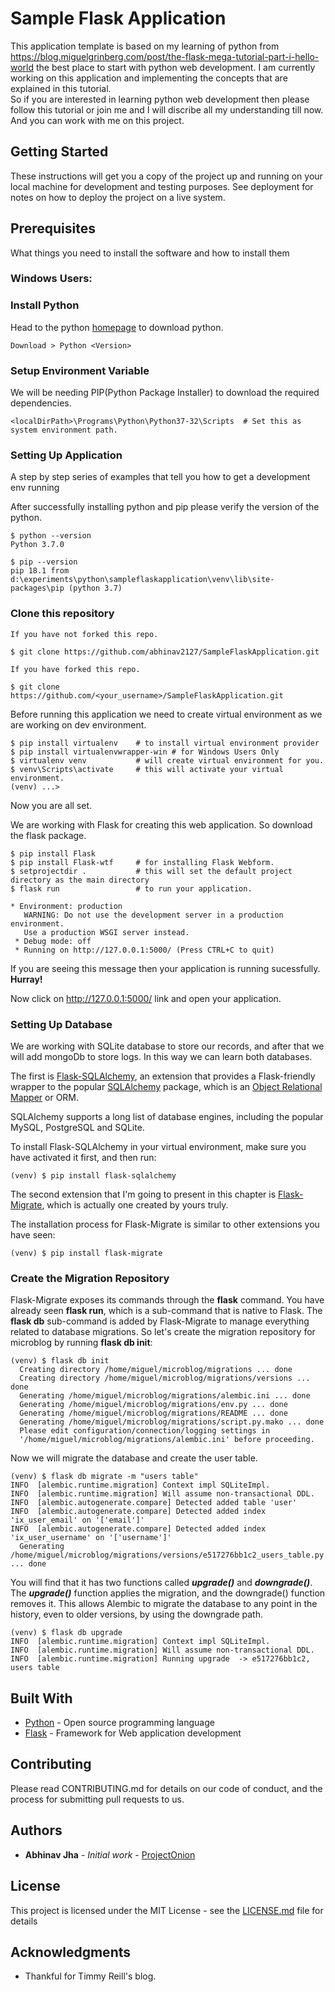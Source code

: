 # Sample Flask Application

This application template is based on my learning of python from https://blog.miguelgrinberg.com/post/the-flask-mega-tutorial-part-i-hello-world
the best place to start with python web development. I am currently working on this application and implementing the concepts that are explained in this tutorial. <br>
So if you are interested in learning python web development then please follow this tutorial or join me and I will discribe all my understanding till now. And you can work with me on this project.

## Getting Started

These instructions will get you a copy of the project up and running on your local machine for development and testing purposes. See deployment for notes on how to deploy the project on a live system.

## Prerequisites

What things you need to install the software and how to install them

### Windows Users:
### Install Python

Head to the python [homepage](https://www.python.org/) to download python.<br>
```
Download > Python <Version>
```
### Setup Environment Variable
We will be needing PIP(Python Package Installer) to download the required dependencies.
```
<localDirPath>\Programs\Python\Python37-32\Scripts  # Set this as system environment path.
```

### Setting Up Application

A step by step series of examples that tell you how to get a development env running

After successfully installing python and pip please verify the version of the python.
```
$ python --version
Python 3.7.0

$ pip --version
pip 18.1 from d:\experiments\python\sampleflaskapplication\venv\lib\site-packages\pip (python 3.7)
```
### Clone this repository
```
If you have not forked this repo.

$ git clone https://github.com/abhinav2127/SampleFlaskApplication.git

If you have forked this repo.

$ git clone https://github.com/<your_username>/SampleFlaskApplication.git
```

Before running this application we need to create virtual environment as we are working on dev environment.
```
$ pip install virtualenv    # to install virtual environment provider
$ pip install virtualenvwrapper-win # for Windows Users Only
$ virtualenv venv           # will create virtual environment for you.
$ venv\Scripts\activate     # this will activate your virtual environment.
(venv) ...>
```
Now you are all set.

We are working with Flask for creating this web application. So download the flask package.

```
$ pip install Flask
$ pip install Flask-wtf     # for installing Flask Webform.
$ setprojectdir .           # this will set the default project directory as the main directory
$ flask run                 # to run your application.

* Environment: production
   WARNING: Do not use the development server in a production environment.
   Use a production WSGI server instead.
 * Debug mode: off
 * Running on http://127.0.0.1:5000/ (Press CTRL+C to quit)
```
If you are seeing this message then your application is running sucessfully. <b>Hurray!</b>

Now click on http://127.0.0.1:5000/ link and open your application.

### Setting Up Database

We are working with SQLite database to store our records, and after that we will add mongoDb to store logs. In this way we can learn both databases.

The first is [Flask-SQLAlchemy](http://flask-sqlalchemy.pocoo.org/2.3/), an extension that provides a Flask-friendly wrapper to the popular [SQLAlchemy](https://www.sqlalchemy.org/) package, which is an [Object Relational Mapper](https://en.wikipedia.org/wiki/Object-relational_mapping) or ORM.

SQLAlchemy supports a long list of database engines, including the popular MySQL, PostgreSQL and SQLite.

To install Flask-SQLAlchemy in your virtual environment, make sure you have activated it first, and then run:

```
(venv) $ pip install flask-sqlalchemy
```

The second extension that I'm going to present in this chapter is [Flask-Migrate](https://github.com/miguelgrinberg/flask-migrate), which is actually one created by yours truly.

The installation process for Flask-Migrate is similar to other extensions you have seen:

```
(venv) $ pip install flask-migrate
```
### Create the Migration Repository

Flask-Migrate exposes its commands through the <b>flask</b> command. You have already seen <b>flask run</b>, which is a sub-command that is native to Flask. The <b>flask db</b> sub-command is added by Flask-Migrate to manage everything related to database migrations. So let's create the migration repository for microblog by running <b>flask db init</b>:
```
(venv) $ flask db init
  Creating directory /home/miguel/microblog/migrations ... done
  Creating directory /home/miguel/microblog/migrations/versions ... done
  Generating /home/miguel/microblog/migrations/alembic.ini ... done
  Generating /home/miguel/microblog/migrations/env.py ... done
  Generating /home/miguel/microblog/migrations/README ... done
  Generating /home/miguel/microblog/migrations/script.py.mako ... done
  Please edit configuration/connection/logging settings in
  '/home/miguel/microblog/migrations/alembic.ini' before proceeding.
```

Now we will migrate the database and create the user table.
```
(venv) $ flask db migrate -m "users table"
INFO  [alembic.runtime.migration] Context impl SQLiteImpl.
INFO  [alembic.runtime.migration] Will assume non-transactional DDL.
INFO  [alembic.autogenerate.compare] Detected added table 'user'
INFO  [alembic.autogenerate.compare] Detected added index 'ix_user_email' on '['email']'
INFO  [alembic.autogenerate.compare] Detected added index 'ix_user_username' on '['username']'
  Generating /home/miguel/microblog/migrations/versions/e517276bb1c2_users_table.py ... done
```
You will find that it has two functions called <b><i>upgrade()</i></b> and <b><i>downgrade()</b></i>. The <b><i>upgrade()</b></i> function applies the migration, and the </b></i>downgrade()</b></i> function removes it. This allows Alembic to migrate the database to any point in the history, even to older versions, by using the downgrade path.
```
(venv) $ flask db upgrade
INFO  [alembic.runtime.migration] Context impl SQLiteImpl.
INFO  [alembic.runtime.migration] Will assume non-transactional DDL.
INFO  [alembic.runtime.migration] Running upgrade  -> e517276bb1c2, users table
```

## Built With

* [Python](https://docs.python.org/3/) - Open source programming language
* [Flask](http://flask.pocoo.org/docs/1.0/) - Framework for Web application development

## Contributing

Please read CONTRIBUTING.md for details on our code of conduct, and the process for submitting pull requests to us.

## Authors

* **Abhinav Jha** - *Initial work* - [ProjectOnion](https://github.com/abhinav2127/ProjectOnion)

## License

This project is licensed under the MIT License - see the [LICENSE.md](LICENSE.md) file for details

## Acknowledgments

* Thankful for Timmy Reill's blog.
